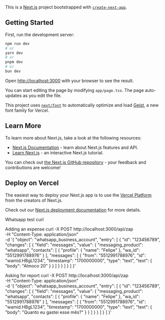 This is a [Next.js](https://nextjs.org) project bootstrapped with [`create-next-app`](https://nextjs.org/docs/app/api-reference/cli/create-next-app).

## Getting Started

First, run the development server:

```bash
npm run dev
# or
yarn dev
# or
pnpm dev
# or
bun dev
```

Open [http://localhost:3000](http://localhost:3000) with your browser to see the result.

You can start editing the page by modifying `app/page.tsx`. The page auto-updates as you edit the file.

This project uses [`next/font`](https://nextjs.org/docs/app/building-your-application/optimizing/fonts) to automatically optimize and load [Geist](https://vercel.com/font), a new font family for Vercel.

## Learn More

To learn more about Next.js, take a look at the following resources:

- [Next.js Documentation](https://nextjs.org/docs) - learn about Next.js features and API.
- [Learn Next.js](https://nextjs.org/learn) - an interactive Next.js tutorial.

You can check out [the Next.js GitHub repository](https://github.com/vercel/next.js) - your feedback and contributions are welcome!

## Deploy on Vercel

The easiest way to deploy your Next.js app is to use the [Vercel Platform](https://vercel.com/new?utm_medium=default-template&filter=next.js&utm_source=create-next-app&utm_campaign=create-next-app-readme) from the creators of Next.js.

Check out our [Next.js deployment documentation](https://nextjs.org/docs/app/building-your-application/deploying) for more details.

Whatsapp test curl

Adding an expense
curl -X POST http://localhost:3000/api/zap \
 -H "Content-Type: application/json" \
 -d '{
"object": "whatsapp_business_account",
"entry": [
{
"id": "123456789",
"changes": [
{
"field": "messages",
"value": {
"messaging_product": "whatsapp",
"contacts": [
{
"profile": { "name": "Felipe" },
"wa_id": "5512991788976"
}
],
"messages": [
{
"from": "5512991788976",
"id": "wamid.HBgL1234",
"timestamp": "1700000000",
"type": "text",
"text": { "body": "Almoco 20" }
}
]
}
}
]
}
]
}'

Asking for report
curl -X POST http://localhost:3000/api/zap \
 -H "Content-Type: application/json" \
 -d '{
"object": "whatsapp_business_account",
"entry": [
{
"id": "123456789",
"changes": [
{
"field": "messages",
"value": {
"messaging_product": "whatsapp",
"contacts": [
{
"profile": { "name": "Felipe" },
"wa_id": "5512991788976"
}
],
"messages": [
{
"from": "5512991788976",
"id": "wamid.HBgL1234",
"timestamp": "1700000000",
"type": "text",
"text": { "body": "Quanto eu gastei esse mês?" }
}
]
}
}
]
}
]
}'
